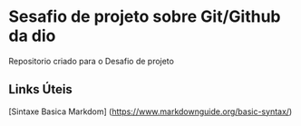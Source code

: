 # Sesafio de projeto sobre Git/Github da dio
Repositorio criado para o Desafio de projeto

## Links Úteis
[Sintaxe Basica Markdom] (https://www.markdownguide.org/basic-syntax/)
